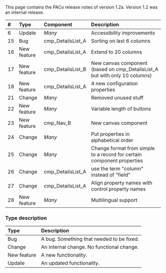 This page contains the PACo release notes of version 1.2a. Version 1.2 was an internal release.

| # | Type | Component | Description |
| :--- | :--- | :--- | :--- |
| 6 | Update | *Many* | Accessibility improvements |
| 15 | Bug | cmp_DetailsList_A | Sorting on last 6 columns |
| 16 | New feature | cmp_DetailsList_A | Extend to 20 columns |
| 17 | New feature | cmp_DetailsList_B | New canvas component (based on cmp_DetailsList_A but with only 10 columns) |
| 18 | New feature | cmp_DetailsList_A | 4 new configuration properties |
| 21 | Change | *Many* | Removed unused stuff |
| 22 | New feature | *Many* | Variable length of buttons |
| 23 | New feature | cmp_Nav_B | New canvas component |
| 24 | Change | *Many* | Put properties in alphabetical order |
| 25 | Change | *Many* | Change format from simple to a record for certain component properties |
| 26 | Change | cmp_DetailsList_A | use the term "column" instead of "field" |
| 27 | Change | cmp_DetailsList_A | Align property names with control property names |
| 28 | New feature | *Many* | Multilingual support |

### Type description

| Type | Description |
| :--- | :--- |
| Bug | A bug. Something that needed to be fixed. |
| Change | An internal change. No functional change. |
| New feature | A new functionality. |
| Update | An updated functionality. |
